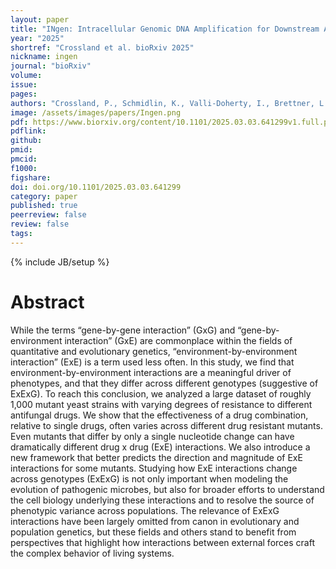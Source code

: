 ```yaml
---
layout: paper
title: "INgen: Intracellular Genomic DNA Amplification for Downstream Applications in Sequencing and Sorting"
year: "2025"
shortref: "Crossland et al. bioRxiv 2025"
nickname: ingen
journal: "bioRxiv"
volume: 
issue: 
pages: 
authors: "Crossland, P., Schmidlin, K., Valli-Doherty, I., Brettner, L., Geiler-Samerotte, K."
image: /assets/images/papers/Ingen.png
pdf: https://www.biorxiv.org/content/10.1101/2025.03.03.641299v1.full.pdf
pdflink: 
github: 
pmid: 
pmcid: 
f1000: 
figshare: 
doi: doi.org/10.1101/2025.03.03.641299
category: paper
published: true
peerreview: false
review: false
tags: 
---
```

{% include JB/setup %}

# Abstract 

While the terms “gene-by-gene interaction” (GxG) and “gene-by-environment interaction” (GxE) are commonplace within the fields of quantitative and evolutionary genetics, “environment-by-environment interaction” (ExE) is a term used less often. In this study, we find that environment-by-environment interactions are a meaningful driver of phenotypes, and that they differ across different genotypes (suggestive of ExExG). To reach this conclusion, we analyzed a large dataset of roughly 1,000 mutant yeast strains with varying degrees of resistance to different antifungal drugs. We show that the effectiveness of a drug combination, relative to single drugs, often varies across different drug resistant mutants. Even mutants that differ by only a single nucleotide change can have dramatically different drug x drug (ExE) interactions. We also introduce a new framework that better predicts the direction and magnitude of ExE interactions for some mutants. Studying how ExE interactions change across genotypes (ExExG) is not only important when modeling the evolution of pathogenic microbes, but also for broader efforts to understand the cell biology underlying these interactions and to resolve the source of phenotypic variance across populations. The relevance of ExExG interactions have been largely omitted from canon in evolutionary and population genetics, but these fields and others stand to benefit from perspectives that highlight how interactions between external forces craft the complex behavior of living systems.